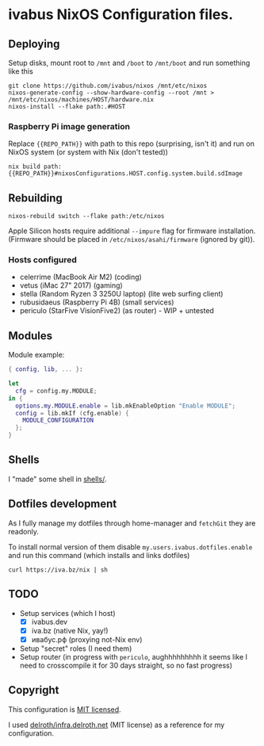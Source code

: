 # ivabus NixOS Configuration files.

## Deploying

Setup disks, mount root to `/mnt` and `/boot` to `/mnt/boot` and run something like this

```
git clone https://github.com/ivabus/nixos /mnt/etc/nixos
nixos-generate-config --show-hardware-config --root /mnt > /mnt/etc/nixos/machines/HOST/hardware.nix
nixos-install --flake path:.#HOST
```

### Raspberry Pi image generation

Replace `{{REPO_PATH}}` with path to this repo (surprising, isn't it) and run on NixOS system (or system with Nix (don't tested))

```
nix build path:{{REPO_PATH}}#nixosConfigurations.HOST.config.system.build.sdImage
```

## Rebuilding

```shell
nixos-rebuild switch --flake path:/etc/nixos
```

Apple Silicon hosts require additional `--impure` flag for firmware installation. (Firmware should be placed in `/etc/nixos/asahi/firmware` (ignored by git)).

### Hosts configured

- celerrime (MacBook Air M2) (coding)
- vetus (iMac 27" 2017) (gaming)
- stella (Random Ryzen 3 3250U laptop) (lite web surfing client)
- rubusidaeus (Raspberry Pi 4B) (small services)
- periculo (StarFive VisionFive2) (as router) - WIP + untested

## Modules

Module example:

```nix
{ config, lib, ... }:

let
  cfg = config.my.MODULE;
in {
  options.my.MODULE.enable = lib.mkEnableOption "Enable MODULE";
  config = lib.mkIf (cfg.enable) {
    MODULE_CONFIGURATION
  };
}
```

## Shells

I "made" some shell in [shells/](./shells).

## Dotfiles development

As I fully manage my dotfiles through home-manager and `fetchGit` they are readonly.

To install normal version of them disable `my.users.ivabus.dotfiles.enable` and run this command (which installs and links dotfiles)

```
curl https://iva.bz/nix | sh
```

## TODO

- Setup services (which I host)
  - [x] ivabus.dev
  - [x] iva.bz (native Nix, yay!)
  - [x] ивабус.рф (proxying not-Nix env)
- Setup "secret" roles (I need them)
- Setup router (in progress with `periculo`, aughhhhhhhhh it seems like I need to crosscompile it for 30 days straight, so no fast progress)

## Copyright

This configuration is [MIT licensed](./LICENSE).

I used [delroth/infra.delroth.net](https://github.com/delroth/infra.delroth.net) (MIT license) as a reference for my configuration.

